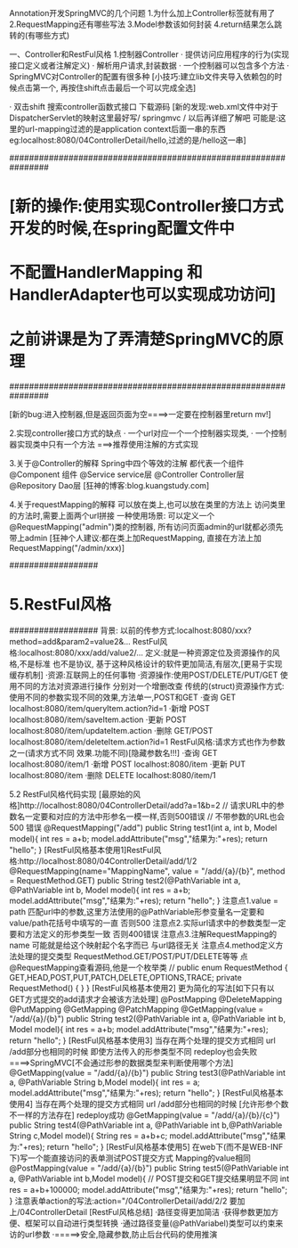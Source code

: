 Annotation开发SpringMVC的几个问题
1.为什么加上Controller标签就有用了
2.RequestMapping还有哪些写法
3.Model参数该如何封装
4.return结果怎么跳转的(有哪些方式)

一、Controller和RestFul风格
1.控制器Controller
· 提供访问应用程序的行为(实现接口定义或者注解定义)
· 解析用户请求,封装数据
· 一个控制器可以包含多个方法
· SpringMVC对Controller的配置有很多种
[小技巧:建立lib文件夹导入依赖包的时候点击第一个,
再按住shift点击最后一个可以完成全选]

· 双击shift 搜索controller函数式接口 下载源码
[新的发现:web.xml文件中对于DispatcherServlet的映射这里最好写/
<servlet-mapping>
    <servlet-name>springmvc</servlet-name>
    <url-pattern>/</url-pattern>
</servlet-mapping>
以后再详细了解吧
可能是:这里的url-mapping过滤的是application context后面一串的东西
eg:localhost:8080/04ControllerDetail/hello,过滤的是/hello这一串]

################################################################
# [新的操作:使用实现Controller接口方式开发的时候,在spring配置文件中
# 不配置HandlerMapping 和 HandlerAdapter也可以实现成功访问]
# 之前讲课是为了弄清楚SpringMVC的原理
################################################################

[新的bug:进入控制器,但是返回页面为空====>一定要在控制器里return mv!]

2.实现controller接口方式的缺点
· 一个url对应一个一个控制器实现类,
· 一个控制器实现类中只有一个方法
===>推荐使用注解的方式实现

3.关于@Controller的解释
Spring中四个等效的注解 都代表一个组件
@Component    组件
@Service      service层
@Controller   Controller层
@Repository   Dao层
[狂神的博客:blog.kuangstudy.com]

4.关于requestMapping的解释
可以放在类上,也可以放在类里的方法上
访问类里的方法时,需要上面两个url拼接
一种使用场景:
可以定义一个@RequestMapping("admin")类的控制器,
所有访问页面admin的url就都必须先带上admin
[狂神个人建议:都在类上加RequestMapping,
直接在方法上加RequestMapping("/admin/xxx)]

##################
# 5.RestFul风格
##################
背景:
以前的传参方式:localhost:8080/xxx?method=add&param2=value2&...
RestFul风格:localhost:8080/xxx/add/value2/...
定义:就是一种资源定位及资源操作的风格,不是标准 也不是协议,
     基于这种风格设计的软件更加简洁,有层次,[更易于实现缓存机制]
     ·资源:互联网上的任何事物
     ·资源操作:使用POST/DELETE/PUT/GET 使用不同的方法对资源进行操作
               分别对一个增删改查
传统的(struct)资源操作方式:使用不同的参数实现不同的效果,方法单一,POST和GET
·查询 GET localhost:8080/item/queryItem.action?id=1
·新增 POST localhost:8080/item/saveItem.action
·更新 POST localhost:8080/item/updateItem.action
·删除 GET/POST localhost:8080/item/deleteItem.action?id=1
RestFul风格:请求方式也作为参数之一(请求方式不同 效果.功能不同)[隐藏参数名!!!]
·查询 GET localhost:8080/item/1 
·新增 POST localhost:8080/item
·更新 PUT localhost:8080/item
·删除 DELETE localhost:8080/item/1

5.2 RestFul风格代码实现
[最原始的风格]http://localhost:8080/04ControllerDetail/add?a=1&b=2
// 请求URL中的参数名一定要和对应的方法中形参名一模一样,否则500错误
// 不带参数的URL也会 500 错误
@RequestMapping("/add")
public String test1(int a, int b, Model model){
    int res = a+b;
    model.addAttribute("msg","结果为:"+res);
    return "hello";
}
[RestFul风格基本使用1]RestFul风格:http://localhost:8080/04ControllerDetail/add/1/2
@RequestMapping(name="MappingName", value = "/add/{a}/{b}", method = RequestMethod.GET)
public String test2(@PathVariable int a, @PathVariable int b, Model model){
    int res = a+b;
    model.addAttribute("msg","结果为:"+res);
    return "hello";
}
注意点1.value = path 匹配url中的参数,这里方法使用的@PathVariable形参变量名一定要和value/path花括号中填写的一直 否则500
注意点2.实际url请求中的参数类型一定要和方法定义的形参类型一致 否则400错误
注意点3.注解RequestMapping的name 可能就是给这个映射起个名字而已 与url路径无关
注意点4.method定义方法处理的提交类型 RequestMethod.GET/POST/PUT/DELETE等等 点@RequestMapping查看源码,他是一个枚举类
// public enum RequestMethod {
    GET,HEAD,POST,PUT,PATCH,DELETE,OPTIONS,TRACE;
    private RequestMethod() {
    }
}
[RestFul风格基本使用2]
更为简化的写法[如下只有以GET方式提交的add请求才会被该方法处理]
@PostMapping @DeleteMapping @PutMapping @GetMapping @PatchMapping
@GetMapping(value = "/add/{a}/{b}")
public String test2(@PathVariable int a, @PathVariable int b, Model model){
    int res = a+b;
    model.addAttribute("msg","结果为:"+res);
    return "hello";
}
[RestFul风格基本使用3]
当存在两个处理的提交方式相同 url /add部分也相同的时候 即使方法传入的形参类型不同 redeploy也会失败
====>SpringMVC[不会通过形参的数据类型来判断使用哪个方法]
@GetMapping(value = "/add/{a}/{b}")
public String test3(@PathVariable int a, @PathVariable String b,Model model){
    int res = a;
    model.addAttribute("msg","结果为:"+res);
    return "hello";
}
[RestFul风格基本使用4]
当存在两个处理的提交方式相同 url /add部分也相同的时候 [允许形参个数不一样的方法存在] redeploy成功
@GetMapping(value = "/add/{a}/{b}/{c}")
public String test4(@PathVariable int a, @PathVariable int b,@PathVariable String c,Model model){
    String res = a+b+c;
    model.addAttribute("msg","结果为:"+res);
    return "hello";
}
[RestFul风格基本使用5]
在web下(而不是WEB-INF下)写一个能直接访问的表单测试POST提交方式 Mapping的value相同
@PostMapping(value = "/add/{a}/{b}")
public String test5(@PathVariable int a, @PathVariable int b,Model model){
    // POST提交和GET提交结果明显不同
    int res = a+b+100000;
    model.addAttribute("msg","结果为:"+res);
    return "hello";
}
注意表单action的写法:action="/04ControllerDetail/add/2/2 要加上/04ControllerDetail
[RestFul风格总结]
·路径变得更加简洁
·获得参数更加方便、框架可以自动进行类型转换
·通过路径变量(@PathVariabel)类型可以约束来访的url参数
·=====>安全,隐藏参数,防止后台代码的使用推演